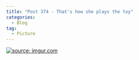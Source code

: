 ```yaml
---
title: "Post 374 - That's how she plays the toy"
categories:
  - Blog
tag:
  - Picture
---
```


<a href="https://imgur.com/zFJKplA"><img src="https://i.imgur.com/zFJKplA.jpg" title="source: imgur.com" /></a>

<script src="https://utteranc.es/client.js"
        repo="serendipityinlife/serendipityinlife.github.io"
        issue-term="pathname"
        theme="github-light"
        crossorigin="anonymous"
        async>
</script>

